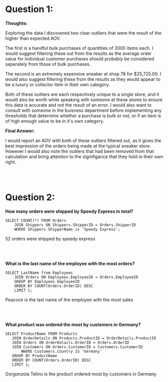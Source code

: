 

# Question 1:

**Thoughts:**

Exploring the data I discovered two clear outliers that were the result of the higher than expected AOV.

The first is a handful bulk purchases of quantities of 2000 items each.  I would suggest filtering these out from the results as the average order value for individual customer purchases should probably be considered seperately from those of bulk purchases. 

The second is an extremely expensive sneaker at shop 78 for $25,725.00. I would also suggest filtering these from the results as they would appear to be a luxury or collector item in their own category.

Both of these outliers are each respectively unique to a single store, and it would also be worth while speaking with someone at these stores to ensure this data is accurate and not the result of an error.  I would also want to consult with someone in the buisness department before implementing any thresholds that determine whether a purchase is bulk or not, or if an item is of high enough value to be in it's own category.

**Final Answer:**

I would report an AOV with both of these outliers filtered out, as it gives the best impression of the orders being made at the typical sneaker store.  However I would also note the outliers that had been removed from that calculation and bring attention to the signifigance that they hold in their own right.

<br/><br/>

# Question 2:
**How many orders were shipped by Speedy Express in total?**
```
SELECT COUNT(*) FROM Orders
    JOIN Shippers ON Shippers.ShipperID = Orders.ShipperID
    WHERE Shippers.ShipperName is 'Speedy Express';
```

52 orders were shipped by speedy express

<br/><br/>

**What is the last name of the employee with the most orders?**
```
SELECT LastName from Employees
    JOIN Orders ON Employees.EmployeeID = Orders.EmployeeID
    GROUP BY Employees.EmployeeID
    ORDER BY COUNT(Orders.OrderID) DESC
    LIMIT 1;
```
Peacock is the last name of the employee with the most sales

<br/><br/>

**What product was ordered the most by customers in Germany?**
 ```
SELECT ProductName FROM Products
	JOIN OrderDetails ON Products.ProductID = OrderDetails.ProductID
    JOIN Orders ON OrderDetails.OrderID = Orders.OrderID
    JOIN Customers ON Orders.CustomerID = Customers.CustomerID
    	WHERE Customers.Country IS 'Germany'
    GROUP BY ProductName
    ORDER BY COUNT(Orders.OrderID) DESC
    LIMIT 1;
```
Gorgonzola Telino is the product ordered most by customers in Germany